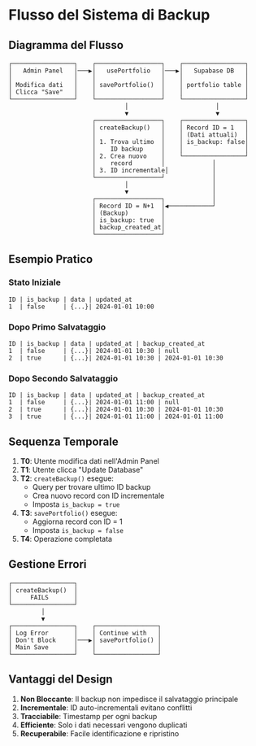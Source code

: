 # Flusso del Sistema di Backup

## Diagramma del Flusso

```
┌─────────────────┐    ┌──────────────────┐    ┌─────────────────┐
│   Admin Panel   │───▶│   usePortfolio   │───▶│   Supabase DB   │
│                 │    │                  │    │                 │
│ Modifica dati   │    │ savePortfolio()  │    │ portfolio table │
│ Clicca "Save"   │    │                  │    │                 │
└─────────────────┘    └──────────────────┘    └─────────────────┘
                                │                        │
                                ▼                        ▼
                       ┌──────────────────┐    ┌─────────────────┐
                       │ createBackup()   │    │ Record ID = 1   │
                       │                  │    │ (Dati attuali)  │
                       │ 1. Trova ultimo  │    │ is_backup: false│
                       │    ID backup     │    │                 │
                       │ 2. Crea nuovo    │    └─────────────────┘
                       │    record        │             │
                       │ 3. ID incrementale│            │
                       └──────────────────┘             │
                                │                       │
                                ▼                       │
                       ┌──────────────────┐             │
                       │ Record ID = N+1  │◀────────────┘
                       │ (Backup)         │
                       │ is_backup: true  │
                       │ backup_created_at│
                       └──────────────────┘
```

## Esempio Pratico

### Stato Iniziale
```
ID | is_backup | data | updated_at
1  | false     | {...}| 2024-01-01 10:00
```

### Dopo Primo Salvataggio
```
ID | is_backup | data | updated_at | backup_created_at
1  | false     | {...}| 2024-01-01 10:30 | null
2  | true      | {...}| 2024-01-01 10:30 | 2024-01-01 10:30
```

### Dopo Secondo Salvataggio
```
ID | is_backup | data | updated_at | backup_created_at
1  | false     | {...}| 2024-01-01 11:00 | null
2  | true      | {...}| 2024-01-01 10:30 | 2024-01-01 10:30
3  | true      | {...}| 2024-01-01 11:00 | 2024-01-01 11:00
```

## Sequenza Temporale

1. **T0**: Utente modifica dati nell'Admin Panel
2. **T1**: Utente clicca "Update Database"
3. **T2**: `createBackup()` esegue:
   - Query per trovare ultimo ID backup
   - Crea nuovo record con ID incrementale
   - Imposta `is_backup = true`
4. **T3**: `savePortfolio()` esegue:
   - Aggiorna record con ID = 1
   - Imposta `is_backup = false`
5. **T4**: Operazione completata

## Gestione Errori

```
┌─────────────────┐
│ createBackup()  │
│     FAILS       │
└─────────────────┘
         │
         ▼
┌─────────────────┐    ┌─────────────────┐
│ Log Error       │    │ Continue with   │
│ Don't Block     │───▶│ savePortfolio() │
│ Main Save       │    │                 │
└─────────────────┘    └─────────────────┘
```

## Vantaggi del Design

1. **Non Bloccante**: Il backup non impedisce il salvataggio principale
2. **Incrementale**: ID auto-incrementali evitano conflitti
3. **Tracciabile**: Timestamp per ogni backup
4. **Efficiente**: Solo i dati necessari vengono duplicati
5. **Recuperabile**: Facile identificazione e ripristino
